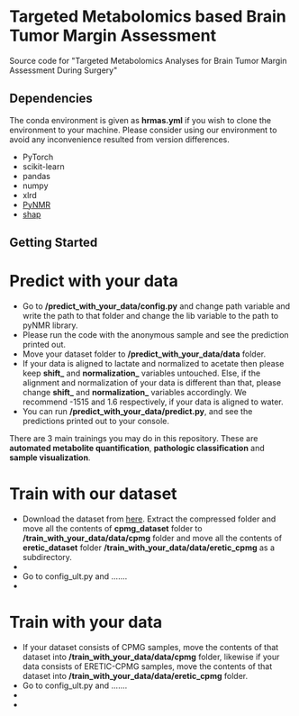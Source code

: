# Targeted Metabolomics based Brain Tumor Margin Assessment

Source code for "Targeted Metabolomics Analyses for Brain Tumor Margin Assessment During Surgery"

## Dependencies 
The conda environment is given as **hrmas.yml** if you wish to clone the environment to your machine. Please consider using our environment to avoid any inconvenience resulted from version differences.
- PyTorch
- scikit-learn
- pandas
- numpy
- xlrd
- [PyNMR](https://github.com/bennomeier/pyNMR)
- [shap](https://github.com/slundberg/shap)

## Getting Started 
# Predict with your data
 - Go to **/predict_with_your_data/config.py** and change path variable and write the path to that folder and change the lib variable to the path to pyNMR library.
 - Please run the code with the anonymous sample and see the prediction printed out.
 - Move your dataset folder to **/predict_with_your_data/data** folder.
 - If your data is aligned to lactate and normalized to acetate then please keep **shift_** and **normalization_** variables untouched. Else, if the alignment and normalization of your data is different than that, please change **shift_** and **normalization_** variables accordingly. We recommend -1515 and 1.6 respectively, if your data is aligned to water.
 - You can run **/predict_with_your_data/predict.py**, and see the predictions printed out to your console.


There are 3 main trainings you may do in this repository. These are **automated metabolite quantification**, **pathologic classification** and **sample visualization**.

# Train with our dataset
 - Download the dataset from [here](https://zenodo.org/record/5774947). Extract the compressed folder and move all the contents of **cpmg_dataset** folder to **/train_with_your_data/data/cpmg** folder and move all the contents of **eretic_dataset** folder **/train_with_your_data/data/eretic_cpmg** as a subdirectory.
 - 
 - Go to config_ult.py and .......
 - 

# Train with your data
 - If your dataset consists of CPMG samples, move the contents of that dataset into **/train_with_your_data/data/cpmg** folder, likewise if your data consists of ERETIC-CPMG samples, move the contents of that dataset into **/train_with_your_data/data/eretic_cpmg** folder.
 - Go to config_ult.py and .......
 - 
 - 

 
